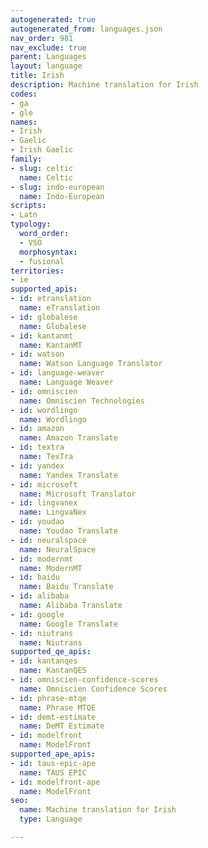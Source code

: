 ```yaml
---
autogenerated: true
autogenerated_from: languages.json
nav_order: 981
nav_exclude: true
parent: Languages
layout: language
title: Irish
description: Machine translation for Irish
codes:
- ga
- gle
names:
- Irish
- Gaelic
- Irish Gaelic
family:
- slug: celtic
  name: Celtic
- slug: indo-european
  name: Indo-European
scripts:
- Latn
typology:
  word_order:
  - VSO
  morphosyntax:
  - fusional
territories:
- ie
supported_apis:
- id: etranslation
  name: eTranslation
- id: globalese
  name: Globalese
- id: kantanmt
  name: KantanMT
- id: watson
  name: Watson Language Translator
- id: language-weaver
  name: Language Weaver
- id: omniscien
  name: Omniscien Technologies
- id: wordlingo
  name: Wordlingo
- id: amazon
  name: Amazon Translate
- id: textra
  name: TexTra
- id: yandex
  name: Yandex Translate
- id: microsoft
  name: Microsoft Translator
- id: lingvanex
  name: LingvaNex
- id: youdao
  name: Youdao Translate
- id: neuralspace
  name: NeuralSpace
- id: modernmt
  name: ModernMT
- id: baidu
  name: Baidu Translate
- id: alibaba
  name: Alibaba Translate
- id: google
  name: Google Translate
- id: niutrans
  name: Niutrans
supported_qe_apis:
- id: kantanqes
  name: KantanQES
- id: omniscien-confidence-scores
  name: Omniscien Confidence Scores
- id: phrase-mtqe
  name: Phrase MTQE
- id: demt-estimate
  name: DeMT Estimate
- id: modelfront
  name: ModelFront
supported_ape_apis:
- id: taus-epic-ape
  name: TAUS EPIC
- id: modelfront-ape
  name: ModelFront
seo:
  name: Machine translation for Irish
  type: Language

---
```


